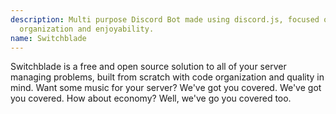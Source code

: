 ```yaml
---
description: Multi purpose Discord Bot made using discord.js, focused on quality,
  organization and enjoyability.
name: Switchblade
---
```


Switchblade is a free and open source solution to all of your server managing problems, built from scratch with code organization and quality in mind. Want some music for your server? We've got you covered. We've got you covered. How about economy? Well, we've go you covered too.


